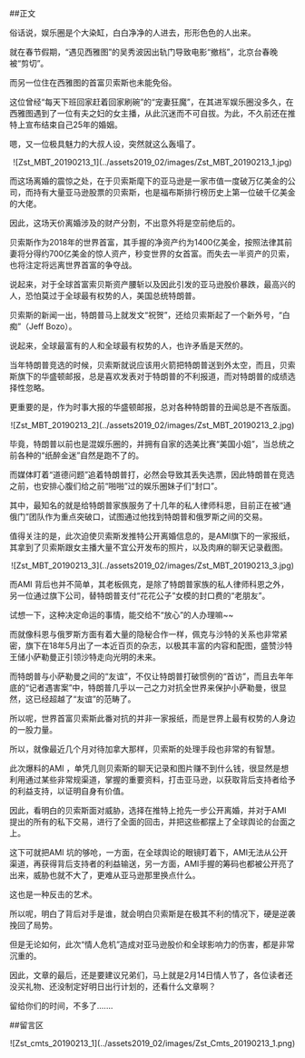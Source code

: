 ##正文

俗话说，娱乐圈是个大染缸，白白净净的人进去，形形色色的人出来。

就在春节假期，“遇见西雅图”的吴秀波因出轨门导致电影“撤档”，北京台春晚被“剪切”。

而另一位住在西雅图的首富贝索斯也未能免俗。

这位曾经“每天下班回家赶着回家刷碗”的“宠妻狂魔”，在其进军娱乐圈没多久，在西雅图遇到了一位有夫之妇的女主播，从此沉迷而不可自拔。为此，不久前还在推特上宣布结束自己25年的婚姻。

嗯，又一位极具魅力的大叔人设，突然就这么轰塌了。

 <div align="center">![Zst_MBT_20190213_1](../assets2019_02/images/Zst_MBT_20190213_1.jpg)</div>

而这场离婚的震惊之处，在于贝索斯麾下的亚马逊是一家市值一度破万亿美金的公司，而持有大量亚马逊股票的贝索斯，也是福布斯排行榜历史上第一位破千亿美金的大佬。

因此，这场天价离婚涉及的财产分割，不出意外将是空前绝后的。

贝索斯作为2018年的世界首富，其手握的净资产约为1400亿美金，按照法律其前妻将分得约700亿美金的惊人资产，秒变世界的女首富。而失去一半资产的贝索，也将注定将远离世界首富的争夺战。

说起来，对于全球首富索贝斯资产腰斩以及因此引发的亚马逊股价暴跌，最高兴的人，恐怕莫过于全球最有权势的人，美国总统特朗普。

贝索斯的新闻一出，特朗普马上就发文“祝贺”，还给贝索斯起了一个新外号，“白痴”（Jeff Bozo）。

说起来，全球最富有的人和全球最有权势的人，也许矛盾是天然的。

当年特朗普竞选的时候，贝索斯就说应该用火箭把特朗普送到外太空，而且，贝索斯旗下的华盛顿邮报，总是喜欢发表对于特朗普的不利报道，而对特朗普的成绩选择性忽略。

更重要的是，作为时事大报的华盛顿邮报，总对各种特朗普的丑闻总是不吝版面。

 <div align="center">![Zst_MBT_20190213_2](../assets2019_02/images/Zst_MBT_20190213_2.jpg)</div>

毕竟，特朗普以前也是混娱乐圈的，并拥有自家的选美比赛“美国小姐”，当总统之前各种的“纸醉金迷”自然是跑不了的。

而媒体盯着“道德问题”追着特朗普打，必然会导致其丢失选票，因此特朗普在竞选之前，也安排心腹们给之前“啪啪”过的娱乐圈妹子们“封口”。

其中，最知名的就是给特朗普家族服务了十几年的私人律师科恩，目前正在被“通俄门”团队作为重点突破口，试图通过他找到特朗普和俄罗斯之间的交易。

值得关注的是，此次迫使贝索斯发推特公开离婚信息的，是AMI旗下的一家报纸，其拿到了贝索斯跟女主播大量不宜公开发布的照片，以及肉麻的聊天记录截图。
 
 <div align="center">![Zst_MBT_20190213_3](../assets2019_02/images/Zst_MBT_20190213_3.jpg)</div>

而AMI 背后也并不简单，其老板佩克，是除了特朗普家族的私人律师科恩之外，另一位通过旗下公司，替特朗普支付“花花公子”女模的封口费的“老朋友”。

试想一下，这种决定命运的事情，能交给不“放心”的人办理嘛~~

而就像科恩与俄罗斯方面有着大量的隐秘合作一样，佩克与沙特的关系也非常紧密，旗下在18年5月出了一本近百页的杂志，以极其丰富的内容和配图，盛赞沙特王储小萨勒曼正引领沙特走向光明的未来。

而特朗普与小萨勒曼之间的“友谊”，不仅让特朗普打破惯例的“首访”，而且去年年底的“记者遇害案”中，特朗普几乎以一己之力对抗全世界来保护小萨勒曼，很显然，这已经超越了“友谊”的范畴了。

所以呢，世界首富贝索斯此番对抗的并非一家报纸，而是世界上最有权势的人身边的一股力量。

所以，就像最近几个月对待加拿大那样，贝索斯的处理手段也非常的有智慧。

此次爆料的AMI ，单凭几则贝索斯的聊天记录和图片赚不到什么钱，很显然是想利用通过某些非常规渠道，掌握的重要资料，打击亚马逊，以获取背后支持者给予的利益支持，以证明自身有价值。

因此，看明白的贝索斯面对威胁，选择在推特上抢先一步公开离婚，并对于AMI 提出的所有的私下交易，进行了全面的回击，并把这些都摆上了全球舆论的台面之上。

这下可就把AMI 坑的够呛，一方面，在全球舆论的眼镜盯着下，AMI无法从公开渠道，再获得背后支持者的利益输送，另一方面，AMI手握的筹码也都被公开亮了出来，威胁也就不大了，更难从亚马逊那里换点什么。

这也是一种反击的艺术。

所以呢，明白了背后对手是谁，就会明白贝索斯是在极其不利的情况下，硬是逆袭挽回了局势。

但是无论如何，此次“情人危机”造成对亚马逊股价和全球影响力的伤害，都是非常沉重的。

因此，文章的最后，还是要建议兄弟们，马上就是2月14日情人节了，各位读者还没买礼物、还没制定好明日出行计划的，还看什么文章啊？

留给你们的时间，不多了.......

##留言区
 <div align="center">![Zst_cmts_20190213_1](../assets2019_02/images/Zst_Cmts_20190213_1.png)</div>